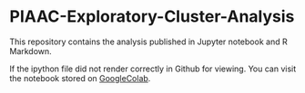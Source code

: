 # PIAAC-Exploratory-Cluster-Analysis
This repository contains the analysis published in Jupyter notebook and R Markdown. 

If the ipython file did not render correctly in Github for viewing. You can visit the notebook stored on [GoogleColab](https://drive.google.com/file/d/1DCW03IW8_ExPgtlnb_BvgYJ-rxdtMt_M/view?usp=sharing).
